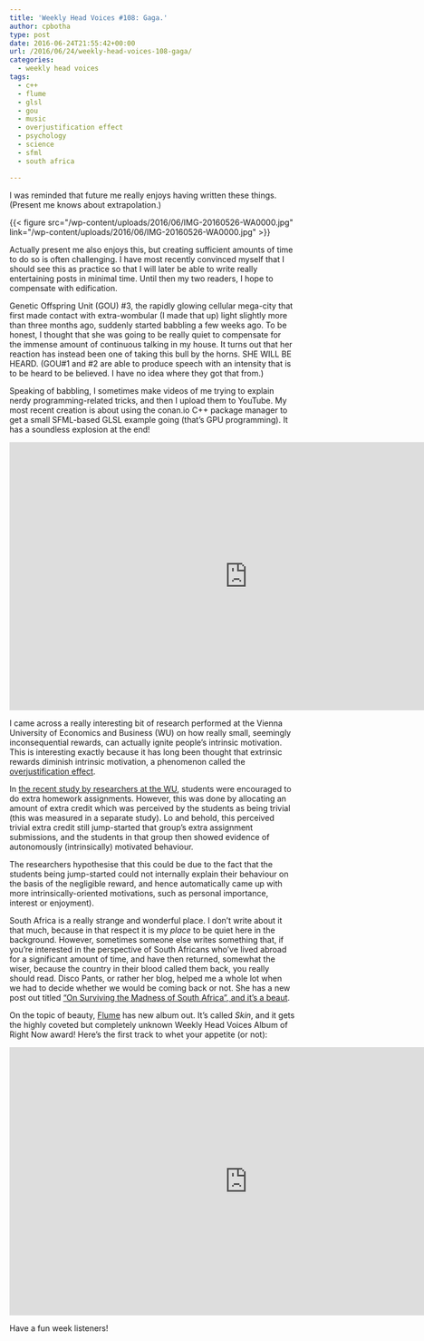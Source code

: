 ```yaml
---
title: 'Weekly Head Voices #108: Gaga.'
author: cpbotha
type: post
date: 2016-06-24T21:55:42+00:00
url: /2016/06/24/weekly-head-voices-108-gaga/
categories:
  - weekly head voices
tags:
  - c++
  - flume
  - glsl
  - gou
  - music
  - overjustification effect
  - psychology
  - science
  - sfml
  - south africa

---
```

I was reminded that future me really enjoys having written these things. (Present me knows about extrapolation.)

{{< figure src="/wp-content/uploads/2016/06/IMG-20160526-WA0000.jpg" link="/wp-content/uploads/2016/06/IMG-20160526-WA0000.jpg" >}}

Actually present me also enjoys this, but creating sufficient amounts of time to do so is often challenging. I have most recently convinced myself that I should see this as practice so that I will later be able to write really entertaining posts in minimal time. Until then my two readers, I hope to compensate with edification.

Genetic Offspring Unit (GOU) #3, the rapidly glowing cellular mega-city that first made contact with extra-wombular (I made that up) light slightly more than three months ago, suddenly started babbling a few weeks ago. To be honest, I thought that she was going to be really quiet to compensate for the immense amount of continuous talking in my house. It turns out that her reaction has instead been one of taking this bull by the horns. SHE WILL BE HEARD. (GOU#1 and #2 are able to produce speech with an intensity that is to be heard to be believed. I have no idea where they got that from.)

Speaking of babbling, I sometimes make videos of me trying to explain nerdy programming-related tricks, and then I upload them to YouTube. My most recent creation is about using the conan.io C++ package manager to get a small SFML-based GLSL example going (that’s GPU programming). It has a soundless explosion at the end!

<div class="jetpack-video-wrapper">
<span class="embed-youtube" style="text-align:center; display: block;"><iframe allowfullscreen="true" class="youtube-player" height="473" src="https://www.youtube.com/embed/RFjvz_Ppbv8?version=3&amp;rel=1&amp;fs=1&amp;autohide=2&amp;showsearch=0&amp;showinfo=1&amp;iv_load_policy=1&amp;wmode=transparent" style="border:0;" type="text/html" width="840"></iframe></span>
</div>

I came across a really interesting bit of research performed at the Vienna University of Economics and Business (WU) on how really small, seemingly inconsequential rewards, can actually ignite people’s intrinsic motivation. This is interesting exactly because it has long been thought that extrinsic rewards diminish intrinsic motivation, a phenomenon called the [overjustification effect][1].

In [the recent study by researchers at the WU][2], students were encouraged to do extra homework assignments. However, this was done by allocating an amount of extra credit which was perceived by the students as being trivial (this was measured in a separate study). Lo and behold, this perceived trivial extra credit still jump-started that group’s extra assignment submissions, and the students in that group then showed evidence of autonomously (intrinsically) motivated behaviour.

The researchers hypothesise that this could be due to the fact that the students being jump-started could not internally explain their behaviour on the basis of the negligible reward, and hence automatically came up with more intrinsically-oriented motivations, such as personal importance, interest or enjoyment).

South Africa is a really strange and wonderful place. I don’t write about it that much, because in that respect it is my _place_ to be quiet here in the background. However, sometimes someone else writes something that, if you’re interested in the perspective of South Africans who’ve lived abroad for a significant amount of time, and have then returned, somewhat the wiser, because the country in their blood called them back, you really should read. Disco Pants, or rather her blog, helped me a whole lot when we had to decide whether we would be coming back or not. She has a new post out titled [“On Surviving the Madness of South Africa”, and it’s a beaut][3].

On the topic of beauty, [Flume][4] has new album out. It’s called _Skin_, and it gets the highly coveted but completely unknown Weekly Head Voices Album of Right Now award! Here’s the first track to whet your appetite (or not):

<div class="jetpack-video-wrapper">
<span class="embed-youtube" style="text-align:center; display: block;"><iframe allowfullscreen="true" class="youtube-player" height="473" src="https://www.youtube.com/embed/7HKVvcNOQb0?version=3&amp;rel=1&amp;fs=1&amp;autohide=2&amp;showsearch=0&amp;showinfo=1&amp;iv_load_policy=1&amp;wmode=transparent" style="border:0;" type="text/html" width="840"></iframe></span>
</div>

Have a fun week listeners!

 [1]: https://en.wikipedia.org/wiki/Overjustification_effect
 [2]: https://hbr.org/2016/06/even-tiny-rewards-can-motivate-people-to-go-the-extra-mile
 [3]: https://discopantsblog.com/2016/06/06/on-surviving-the-madness-of-south-africa/
 [4]: http://www.flumemusic.com/
